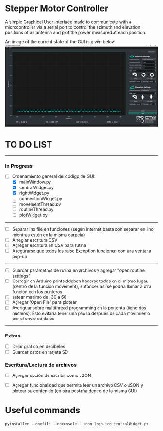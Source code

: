 # Stepper Motor Controller
A simple Graphical User interface made to communicate with a microcontroller via a serial port to control the azimuth and elevation positions of an antenna and plot the power measured at each position.

An image of the current state of the GUI is given below
![image](GUI_mockup.png)

# TO DO LIST
------------------------------------------------------------------
### In Progress

- [ ] Ordenamiento general del código de GUI:
    - [x] mainWindow.py
    - [x] centralWidget.py
    - [x] rightWidget.py
    - [ ] connectionWidget.py
    - [ ] movementThread.py
    - [ ] routineThread.py
    - [ ] plotWidget.py
--------------------------------------------------------------
- [ ] Separar ino file en funciones (según internet basta con separar en .ino mientras estén en la misma carpeta)
- [ ] Arreglar escritura CSV
- [ ] Agregar escritura en CSV para rutina
- [ ] Asegurarse que todos los raise Exception funcionen con una ventana pop-up
-------------------------------------------------------------
- [ ] Guardar parámetros de rutina en archivos  y agregar "open routine settings"
- [ ] Corregir en Arduino prints ddeben hacerse todos en el mismo lugar. (dentro de la funcion movement), entonces así se podría llamar a otra función con los punteros
- [ ] setear maximo de -30 a 60
- [ ] Agregar 'Open File' para plotear
- [ ] Averiguar sobre multithread programming en la portenta (tiene dos núcleos). Esto evitaría tener una pausa después de cada movimiento por el envío de datos
-------------------------------------------------------------------
### Extras
- [ ] Dejar grafico en decibeles
- [ ] Guardar datos en tarjeta SD

### Escritura/Lectura de archivos
- [ ] Agregar opción de escribir como JSON
- [ ] Agregar funcionalidad que permita leer un archivo CSV o JSON y plotear su contenido (en otra pestaña dentro de la misma GUI)



# Useful commands
```
pyinstaller --onefile --noconsole --icon logo.ico centralWidget.py
```
